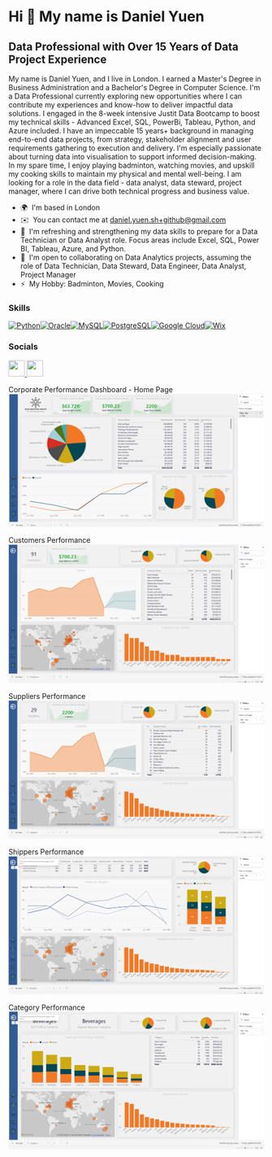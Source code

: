 Hi 👋 My name is Daniel Yuen
============================

Data Professional with Over 15 Years of Data Project Experience
---------------------------------------------------------------

My name is Daniel Yuen, and I live in London. I earned a Master's Degree in Business Administration and a Bachelor's Degree in Computer Science. I'm a Data Professional currently exploring new opportunities where I can contribute my experiences and know-how to deliver impactful data solutions. I engaged in the 8-week intensive Justit Data Bootcamp to boost my technical skills - Advanced Excel, SQL, PowerBi, Tableau, Python, and Azure included. I have an impeccable 15 years+ background in managing end-to-end data projects, from strategy, stakeholder alignment and user requirements gathering to execution and delivery. I'm especially passionate about turning data into visualisation to support informed decision-making. In my spare time, I enjoy playing badminton, watching movies, and upskill my cooking skills to maintain my physical and mental well-being. I am looking for a role in the data field - data analyst, data steward, project manager, where I can drive both technical progress and business value.

* 🌍  I'm based in London
* ✉️  You can contact me at [daniel.yuen.sh+github@gmail.com](mailto:daniel.yuen.sh+github@gmail.com)
* 🧠  I'm refreshing and strengthening my data skills to prepare for a Data Technician or Data Analyst role. Focus areas include Excel, SQL, Power BI, Tableau, Azure, and Python.
* 🤝  I'm open to collaborating on Data Analytics projects, assuming the role of Data Technician, Data Steward, Data Engineer, Data Analyst, Project Manager
* ⚡  My Hobby: Badminton, Movies, Cooking

### Skills


<p align="left">
<a href="https://www.python.org/" target="_blank" rel="noreferrer"><img src="https://raw.githubusercontent.com/danielcranney/readme-generator/main/public/icons/skills/python-colored.svg" width="36" height="36" alt="Python" /></a><a href="https://www.oracle.com/uk/index.html" target="_blank" rel="noreferrer"><img src="https://raw.githubusercontent.com/danielcranney/readme-generator/main/public/icons/skills/oracle-colored.svg" width="36" height="36" alt="Oracle" /></a><a href="https://www.mysql.com/" target="_blank" rel="noreferrer"><img src="https://raw.githubusercontent.com/danielcranney/readme-generator/main/public/icons/skills/mysql-colored.svg" width="36" height="36" alt="MySQL" /></a><a href="https://www.postgresql.org/" target="_blank" rel="noreferrer"><img src="https://raw.githubusercontent.com/danielcranney/readme-generator/main/public/icons/skills/postgresql-colored.svg" width="36" height="36" alt="PostgreSQL" /></a><a href="https://cloud.google.com/" target="_blank" rel="noreferrer"><img src="https://raw.githubusercontent.com/danielcranney/readme-generator/main/public/icons/skills/googlecloud-colored.svg" width="36" height="36" alt="Google Cloud" /></a><a href="https://wix.com" target="_blank" rel="noreferrer"><img src="https://raw.githubusercontent.com/danielcranney/readme-generator/main/public/icons/skills/wix-colored.svg" width="36" height="36" alt="Wix" /></a>
</p>


### Socials

<p align="left"> <a href="https://www.github.com/DanielYuenSH1996 " target="_blank" rel="noreferrer"> <picture> <source media="(prefers-color-scheme: dark)" srcset="https://raw.githubusercontent.com/danielcranney/readme-generator/main/public/icons/socials/github-dark.svg" /> <source media="(prefers-color-scheme: light)" srcset="https://raw.githubusercontent.com/danielcranney/readme-generator/main/public/icons/socials/github.svg" /> <img src="https://raw.githubusercontent.com/danielcranney/readme-generator/main/public/icons/socials/github.svg" width="32" height="32" /> </picture> </a> <a href="https://www.linkedin.com/in/daniel-yuen-a721895" target="_blank" rel="noreferrer"> <picture> <source media="(prefers-color-scheme: dark)" srcset="https://raw.githubusercontent.com/danielcranney/readme-generator/main/public/icons/socials/linkedin-dark.svg" /> <source media="(prefers-color-scheme: light)" srcset="https://raw.githubusercontent.com/danielcranney/readme-generator/main/public/icons/socials/linkedin.svg" /> <img src="https://raw.githubusercontent.com/danielcranney/readme-generator/main/public/icons/socials/linkedin.svg" width="32" height="32" /> </picture> </a></p>




Corporate Performance Dashboard - Home Page
![image alt](https://github.com/DanielYuenSH1996/DanielYuenSH1996/blob/main/Dashboard%20Home%20Page.PNG?raw=true)

Customers Performance
![image alt](https://github.com/DanielYuenSH1996/DanielYuenSH1996/blob/main/Dashboard%20Customers%20Page-.PNG?raw=true)

Suppliers Performance
![image alt](https://github.com/DanielYuenSH1996/DanielYuenSH1996/blob/main/Dashboard%20Suppliers%20Page-.PNG?raw=true)

Shippers Performance
![image alt](https://github.com/DanielYuenSH1996/DanielYuenSH1996/blob/main/Dashboard%20Shippers%20Page-.PNG?raw=true)

Category Performance
![image alt](https://github.com/DanielYuenSH1996/DanielYuenSH1996/blob/main/Dashboard%20Category%20Page-.PNG?raw=true)

